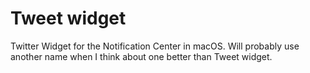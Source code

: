 # Tweet widget
Twitter Widget for the Notification Center in macOS. Will probably use another name when I think about one better than Tweet widget.
